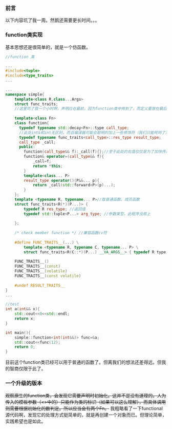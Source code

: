 ### 前言
以下内容坑了我一周。然鹅还需要更长时间。。。
### function类实现
基本思想还是很简单的，就是一个仿函数。
```c++
//function 类

...
#include<tuple>
#include<type_traits>
...

...
namespace simple{
    template<class R,class...Args>
    struct func_traits;
    //这里坑了我一个小时啊，声明应在最前，因为function类中用到了，而定义要放在最后，否则编译器不知道模板参数，会报一个“not a class template”的错误
    
    template<class Fn>
    class function{
      typedef typename std::decay<Fn>::type call_type;
      //此处int&和int无区别，而且编译器可能会聪明的加上一些修饰符（我们只能呵呵了），所以需要decay。
      typedef typename func_traits<call_type>::res_type result_type;
      call_type _call;
      public:
        function(call_type&& f):_call(f){};//至于此处的右值仅仅是为了加快传递速度而已，并没有什么用
        function& operator=(call_type&& f){
            _call=f;
            return *this;
        }
        template<class... P>
        result_type operator()(P&&... p){
            return _call(std::forward<P>(p)...);
        }
    };
    template <typename R, typename... P>//取普通函数、成员函数
    struct func_traits<R(*)(P...)> { 
        typedef R res_type; //返回值
        typedef std::tuple<P...> arg_type; //参数类型，此程序没用上
        
    };
    
    /* check member function */	//兼容函数cv符
    
    #define FUNC_TRAITS__(...) \
        template <typename R, typename C, typename... P> \
        struct func_traits<R(C::*)(P...) __VA_ARGS__> { typedef R type; };
    
    FUNC_TRAITS__()
    FUNC_TRAITS__(const)
    FUNC_TRAITS__(volatile)
    FUNC_TRAITS__(const volatile)
    
    #undef RESULT_TRAITS__
}
...

//test
int a(int&& x){
    std::cout<<0<<std::endl;
    return x;
}

int main(){
    simple::function<int(int&&)> func=&a;
    std::cout<<func(12);
    return 0;   
}
```
目前这个function类已经可以用于普通的函数了。但离我们的想法还差得远。但我的智商仅限于此了。
### 一个升级的版本
<del>观察原生的function类，会发现它需要声明时初始化。这并不是没有道理的。人为传入的模板参数（<>中的）只能作为类的标识（如果可以这么理解），而具体调用则需要根据初始化的数判定。所以应当会有两个Fn。</del>
我粗略看了一下functional源代码啊，发现它的处理方式挺简单的，就是再创建一个对象而已。但理论简单，实践希望也是如此。
